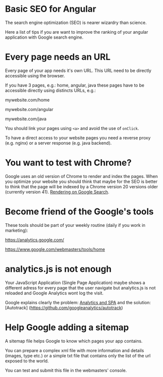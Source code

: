 # Basic SEO for Angular

The search engine optimization (SEO) is nearer wizardry than science.

Here a list of tips if you are want to improve the ranking of your angular application with Google search engine.

# Every page needs an URL
Every page of your app needs it's own URL.
This URL need to be directly accessible using the browser.

If you have 3 pages, e.g.: home, angular, java these pages have to be accessible directly using distincts URLs, e.g.:

mywebsite.com/home

mywebsite.com/angular

mywebsite.com/java

You should link your pages using `<a>` and avoid the use of `onClick`.

To have a direct access to your website pages you need a reverse proxy (e.g. nginx) or a server response (e.g. java backend).

# You want to test with Chrome?

Google uses an old version of Chrome to render and index the pages.
When you optimize your website you should think that maybe for the SEO is better to think that the page will be indexed by a Chrome version 20 versions older (currently version 41).
[Rendering on Google Search](https://developers.google.com/search/docs/guides/rendering).

# Become friend of the Google's tools

These tools should be part of your weekly routine (daily if you work in marketing):

https://analytics.google.com/

https://www.google.com/webmasters/tools/home

# analytics.js is not enough

Your JavaScript Application (Single Page Application) maybe shows a different adress for every page that the user navigate but analytics.js is not reloaded and Google Analytics wont log the visit.

Google explains clearly the problem:
[Analytics and SPA](https://developers.google.com/analytics/devguides/collection/analyticsjs/single-page-applications)
and the solution: [Autotrack] (https://github.com/googleanalytics/autotrack)

# Help Google adding a sitemap

A sitemap file helps Google to know which pages your app contains.

You can prepare a complex xml file with more information and details (images, type etc.) or a simple txt file that contains only the list of the url exposed to the world.

You can test and submit this file in the webmasters' console. 

